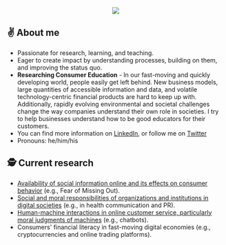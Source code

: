 
<div id="header" align="center">
  <img src="https://media-exp1.licdn.com/dms/image/C4E16AQEmUAX4ORWgIQ/profile-displaybackgroundimage-shrink_350_1400/0/1645524288044?e=2147483647&v=beta&t=pwPemMxoeWEk5SW7x2gOjqL7UWRyuPfUoxdoT_e88fo"/>
</div>

## :v: About me

- Passionate for research, learning, and teaching.
- Eager to create impact by understanding processes, building on them, and improving the status quo.
- <b>Researching Consumer Education</b> - In our fast-moving and quickly developing world, people easily get left behind. New business models, large quantities of accessible information and data, and volatile technology-centric financial products are hard to keep up with. Additionally, rapidly evolving environmental and societal challenges change the way companies understand their own role in societies. I try to help businesses understand how to be good educators for their customers.
- You can find more information on <a href="https://linkedin.com/in/dmnknmnn" target="_blank">LinkedIn</a>, or follow me on <a href="https://twitter.com/dmnknmnn" target="_blank">Twitter</a>
- Pronouns: he/him/his

## :detective: Current research

- <a href="https://msutoday.msu.edu/news/2019/dominik-neumann-fomo-is-real" target="_blank">Availability of social information online and its effects on consumer behavior</a> (e.g., Fear of Missing Out).
- <a href="https://www.iwm-tuebingen.de/www/de/forschung/projekte/projekt.html?name=Moral_Social_Media" target="_blank">Social and moral responsibilities of organizations and institutions in digital societies</a> (e.g., in health communication and PR).
- <a href="https://www.iwm-tuebingen.de/www/de/forschung/projekte/projekt.html?name=Automatisierte_Interaktion" target="_blank">Human-machine interactions in online customer service, particularly moral judgments of machines</a> (e.g., chatbots).
- Consumers' financial literacy in fast-moving digital economies (e.g., cryptocurrencies and online trading platforms).

<!--
**dmnknmnn/dmnknmnn** is a ✨ _special_ ✨ repository because its `README.md` (this file) appears on your GitHub profile.

Here are some ideas to get you started:

- 🔭 I’m currently working on ...
- 🌱 I’m currently learning ...
- 👯 I’m looking to collaborate on ...
- 🤔 I’m looking for help with ...
- 💬 Ask me about ...
- 📫 How to reach me: ...
- 😄 Pronouns: ...
- ⚡ Fun fact: ...
-->
